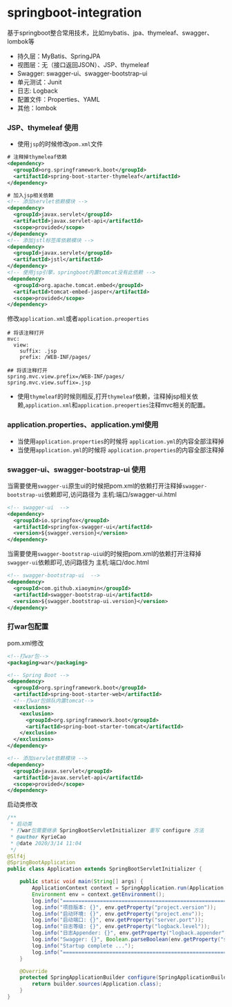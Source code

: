# springboot-integration
基于springboot整合常用技术，比如mybatis、jpa、thymeleaf、swagger、lombok等

* 持久层：MyBatis、SpringJPA
* 视图层：无（接口返回JSON）、JSP、thymeleaf
* Swagger: swagger-ui、swagger-bootstrap-ui
* 单元测试：Junit
* 日志: Logback
* 配置文件：Properties、YAML
* 其他：lombok

### JSP、thymeleaf 使用
* 使用`jsp`的时候修改`pom.xml`文件
```xml
# 注释掉thymeleaf依赖
<dependency>
  <groupId>org.springframework.boot</groupId>
  <artifactId>spring-boot-starter-thymeleaf</artifactId>
</dependency>

# 加入jsp相关依赖
<!-- 添加servlet依赖模块 -->
<dependency>
  <groupId>javax.servlet</groupId>
  <artifactId>javax.servlet-api</artifactId>
  <scope>provided</scope>
</dependency>
<!-- 添加jstl标签库依赖模块 -->
<dependency>
  <groupId>javax.servlet</groupId>
  <artifactId>jstl</artifactId>
</dependency>
<!-- 使用jsp引擎，springboot内置tomcat没有此依赖 -->
<dependency>
  <groupId>org.apache.tomcat.embed</groupId>
  <artifactId>tomcat-embed-jasper</artifactId>
  <scope>provided</scope>
</dependency>
```
修改`application.xml`或者`application.preoperties`
```
# 将该注释打开
mvc:
  view:
    suffix: .jsp
    prefix: /WEB-INF/pages/

## 将该注释打开
spring.mvc.view.prefix=/WEB-INF/pages/
spring.mvc.view.suffix=.jsp
```
* 使用`thymeleaf`的时候则相反,打开`thymeleaf`依赖，注释掉jsp相关依赖,`application.xml`和`application.preoperties`注释mvc相关的配置。


### application.properties、application.yml使用
* 当使用`application.properties`的时候将 `application.yml`的内容全部注释掉
* 当使用`application.yml`的时候将 `application.properties`的内容全部注释掉

### swagger-ui、swagger-bootstrap-ui 使用
当需要使用`swagger-ui`原生ui的时候把pom.xml的依赖打开注释掉`swagger-bootstrap-ui`依赖即可,访问路径为 主机:端口/swagger-ui.html
```xml
<!-- swagger-ui  -->
<dependency>
  <groupId>io.springfox</groupId>
  <artifactId>springfox-swagger-ui</artifactId>
  <version>${swagger.version}</version>
</dependency>
```
当需要使用`swagger-bootstrap-ui`ui的时候把pom.xml的依赖打开注释掉`swagger-ui`依赖即可,访问路径为 主机:端口/doc.html
```xml
<!-- swagger-bootstrap-ui  -->
<dependency>
  <groupId>com.github.xiaoymin</groupId>
  <artifactId>swagger-bootstrap-ui</artifactId>
  <version>${swagger.bootstrap-ui.version}</version>
</dependency>
```

### 打war包配置
pom.xml修改
```xml
<!--打war包-->
<packaging>war</packaging>

<!-- Spring Boot -->
<dependency>
  <groupId>org.springframework.boot</groupId>
  <artifactId>spring-boot-starter-web</artifactId>
  <!--打war包排队内置tomcat-->
  <exclusions>
	<exclusion>
	  <groupId>org.springframework.boot</groupId>
	  <artifactId>spring-boot-starter-tomcat</artifactId>
	</exclusion>
  </exclusions>
</dependency>

<!-- 添加servlet依赖模块 -->
<dependency>
  <groupId>javax.servlet</groupId>
  <artifactId>javax.servlet-api</artifactId>
  <scope>provided</scope>
</dependency>
```
启动类修改
```java
/**
 * 启动类
 * 打war包需要继承 SpringBootServletInitializer 重写 configure 方法
 * @author KyrieCao
 * @date 2020/3/14 11:04
 */
@Slf4j
@SpringBootApplication
public class Application extends SpringBootServletInitializer {

    public static void main(String[] args) {
        ApplicationContext context = SpringApplication.run(Application.class);
        Environment env = context.getEnvironment();
        log.info("====================================================================");
        log.info("项目版本: {}", env.getProperty("project.version"));
        log.info("启动环境: {}", env.getProperty("project.env"));
        log.info("启动端口: {}", env.getProperty("server.port"));
        log.info("日志等级: {}", env.getProperty("logback.level"));
        log.info("日志Appender: {}", env.getProperty("logback.appender"));
        log.info("Swagger: {}", Boolean.parseBoolean(env.getProperty("swagger.enabled")) ? "启用" : "禁用");
        log.info("Startup complete ...");
        log.info("====================================================================");
    }

    @Override
    protected SpringApplicationBuilder configure(SpringApplicationBuilder builder) {
        return builder.sources(Application.class);
    }
}
```